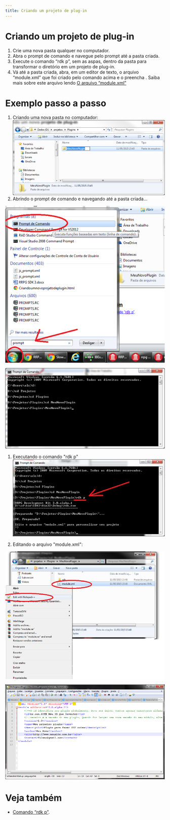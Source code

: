 ```yaml
---
title: Criando um projeto de plug-in
---
```


# Criando um projeto de plug-in

1. Crie uma nova pasta qualquer no computador.
1. Abra o prompt de comando e navegue pelo prompt até a pasta criada.
1. Execute o comando “rdk p”, sem as aspas, dentro da pasta para transformar o diretório em um projeto de plug-in.
1. Vá até a pasta criada, abra, em um editor de texto, o arquivo “module.xml” que foi criado pelo comando acima e o preencha . Saiba mais sobre este arquivo lendo [O arquivo “module.xml”](Oarquivomodulexml.md)

# Exemplo passo a passo
   1. Criando uma nova pasta no computador:
![Image](lib/NewItem38.png)
   1. Abrindo o prompt de comando e navegando até a pasta criada...

![Image](lib/NewItem39.png)

![Image](lib/NewItem40.png)

   1. Executando o comando "rdk p"
![Image](lib/NewItem41.png)

   1. Editando o arquivo "module.xml":

![Image](lib/NewItem42.png)

![Image](lib/NewItem44.png)

# Veja também
  * [Comando “rdk p”](comandordkp.md).